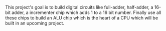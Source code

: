 This project's goal is to build digital circuits like full-adder, half-adder, a 16-bit adder, a incrementer chip which adds 1 to a 16 bit number. Finally use all these chips to 
build an ALU chip which is the heart of a CPU which will be built in an upcoming project. 
